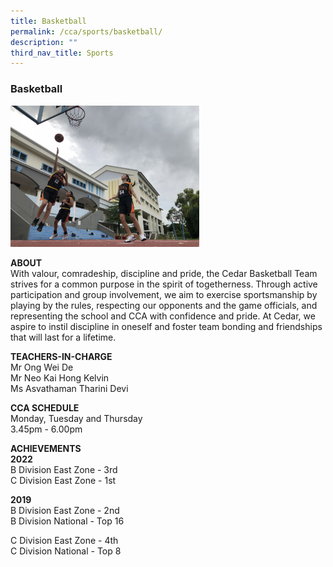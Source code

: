```yaml
---
title: Basketball
permalink: /cca/sports/basketball/
description: ""
third_nav_title: Sports
---
```

### Basketball
<img src="/images/sports2.png" style="width:60%">

**ABOUT**  
With valour, comradeship, discipline and pride, the Cedar Basketball Team strives for a common purpose in the spirit of togetherness. Through active participation and group involvement, we aim to exercise sportsmanship by playing by the rules, respecting our opponents and the game officials, and representing the school and CCA with confidence and pride. At Cedar, we aspire to instil discipline in oneself and foster team bonding and friendships that will last for a lifetime.  
  
**TEACHERS-IN-CHARGE**  
Mr Ong Wei De  
Mr Neo Kai Hong Kelvin  
Ms Asvathaman Tharini Devi  
  
**CCA SCHEDULE**  
Monday, Tuesday and Thursday  
3.45pm - 6.00pm  
  
**ACHIEVEMENTS**<br>
**2022** <br>
B Division East Zone - 3rd  <br>
C Division East Zone - 1st  
  
**2019** <br>
B Division East Zone - 2nd  <br>
 B Division National - Top 16  
  
C Division East Zone - 4th  <br>
C Division National - Top 8
